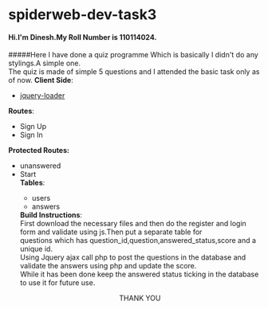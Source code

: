 # spiderweb-dev-task3
#### Hi.I'm Dinesh.My Roll Number is 110114024.<br>
#####Here I have done a quiz programme Which is basically  I didn't do any stylings.A simple one.<br>
The quiz is made of simple 5 questions and I attended the basic task only as of now.
<b>Client Side</b>:
<ul>
<li><a href="https://ajax.googleapis.com/ajax/libs/jquery/1.11.3/jquery.min.js">jquery-loader</a></li>
</ul>
<b>Routes</b>:
<ul>
<li>Sign Up</li>
<li>Sign In</li>
</ul>
<b>Protected Routes:</b>
<ul>
<li>unanswered</li>
<li>Start</li>
<b>Tables</b>:
<ul>
<li>users</li>
<li>answers</li></ul>
<strong><b>Build Instructions</b></strong>:
<br>
First download the necessary files and then do the register and login form and validate using js.Then put a separate table for 
<br>questions which has question_id,question,answered_status,score and a unique id.
<br>Using Jquery ajax call php to post the questions in the database and validate the answers using php and update the score.
<br>While it has been done keep the answered status ticking in the database to use it for future use.
<p id='thankyou' style="text-align:center">THANK YOU</p>
